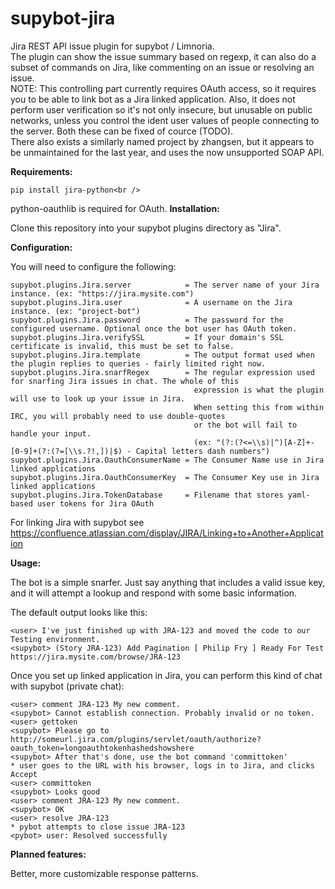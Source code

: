 supybot-jira
============

Jira REST API issue plugin for supybot / Limnoria.<br />
The plugin can show the issue summary based on regexp, it can also do a subset of commands on Jira, like commenting on an issue or resolving an issue.<br />
NOTE: This controlling part currently requires OAuth access, so it requires you to be able to link bot as a Jira linked application.
Also, it does not perform user verification so it's not only insecure, but unusable on public networks, unless you control the ident user values of people connecting to the server. Both these can be fixed of cource (TODO).<br />
There also exists a similarly named project by zhangsen, but it appears to be unmaintained for the last year, and uses the now unsupported SOAP API.<br />

<b>Requirements:</b>
```
pip install jira-python<br />
```
python-oauthlib is required for OAuth.
<b>Installation:</b>

Clone this repository into your supybot plugins directory as "Jira".<br />

<b>Configuration:</b>

You will need to configure the following:<br />
```
supybot.plugins.Jira.server            = The server name of your Jira instance. (ex: "https://jira.mysite.com")
supybot.plugins.Jira.user              = A username on the Jira instance. (ex: "project-bot")
supybot.plugins.Jira.password          = The password for the configured username. Optional once the bot user has OAuth token.
supybot.plugins.Jira.verifySSL         = If your domain's SSL certificate is invalid, this must be set to false.
supybot.plugins.Jira.template          = The output format used when the plugin replies to queries - fairly limited right now.
supybot.plugins.Jira.snarfRegex        = The regular expression used for snarfing Jira issues in chat. The whole of this
                                         expression is what the plugin will use to look up your issue in Jira. 
                                         When setting this from within IRC, you will probably need to use double-quotes 
                                         or the bot will fail to handle your input.
                                         (ex: "(?:(?<=\\s)|^)[A-Z]+-[0-9]+(?:(?=[\\s.?!,])|$) - Capital letters dash numbers")
supybot.plugins.Jira.OauthConsumerName = The Consumer Name use in Jira linked applications
supybot.plugins.Jira.OauthConsumerKey  = The Consumer Key use in Jira linked applications
supybot.plugins.Jira.TokenDatabase     = Filename that stores yaml-based user tokens for Jira OAuth
```

For linking Jira with supybot see https://confluence.atlassian.com/display/JIRA/Linking+to+Another+Application

<b>Usage:</b>

The bot is a simple snarfer. Just say anything that includes a valid issue key, and it will attempt a lookup and respond with some basic information.<br />

The default output looks like this:<br />
```
<user> I've just finished up with JRA-123 and moved the code to our Testing environment.
<supybot> (Story JRA-123) Add Pagination [ Philip Fry ] Ready For Test https://jira.mysite.com/browse/JRA-123
```

Once you set up linked application in Jira, you can perform this kind of chat with supybot (private chat):
```
<user> comment JRA-123 My new comment.
<supybot> Cannot establish connection. Probably invalid or no token.
<user> gettoken
<supybot> Please go to http://someurl.jira.com/plugins/servlet/oauth/authorize?oauth_token=longoauthtokenhashedshowshere
<supybot> After that's done, use the bot command 'committoken'
* user goes to the URL with his browser, logs in to Jira, and clicks Accept
<user> committoken
<supybot> Looks good
<user> comment JRA-123 My new comment.
<supybot> OK
<user> resolve JRA-123
* pybot attempts to close issue JRA-123
<pybot> user: Resolved successfully
```
<b>Planned features:</b>

Better, more customizable response patterns.<br />
